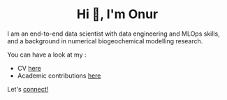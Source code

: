 <h1 align="center">Hi 👋, I'm Onur</h1>

I am an end-to-end data scientist with data engineering and MLOps skills, and a background in numerical biogeochemical modelling research.

You can have a look at my :
- CV [here](https://sites.google.com/view/onur-kerimoglu/resume)
- Academic contributions [here](https://scholar.google.com/citations?user=uZTg8AQAAAAJ&hl=en)

Let's [connect!](https://linkedin.com/in/https://www.linkedin.com/in/onur-kerimoglu)
